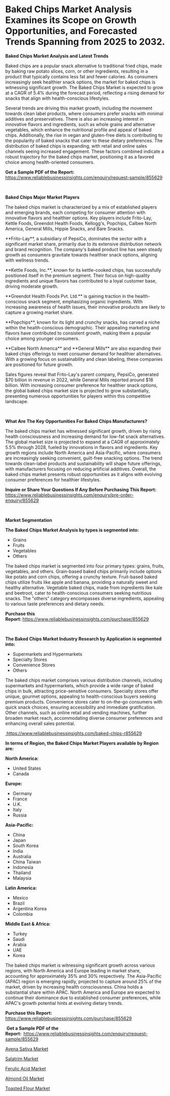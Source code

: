 <p><h1>Baked Chips Market Analysis Examines its Scope on Growth Opportunities, and Forecasted Trends Spanning from 2025 to 2032.</h1></p><p><strong>Baked Chips Market Analysis and Latest Trends</strong></p>
<p><p>Baked chips are a popular snack alternative to traditional fried chips, made by baking raw potato slices, corn, or other ingredients, resulting in a product that typically contains less fat and fewer calories. As consumers increasingly seek healthier snack options, the market for baked chips is witnessing significant growth. The Baked Chips Market is expected to grow at a CAGR of 5.4% during the forecast period, reflecting a rising demand for snacks that align with health-conscious lifestyles.</p><p>Several trends are driving this market growth, including the movement towards clean label products, where consumers prefer snacks with minimal additives and preservatives. There is also an increasing interest in innovative flavors and ingredients, such as whole grains and alternative vegetables, which enhance the nutritional profile and appeal of baked chips. Additionally, the rise in vegan and gluten-free diets is contributing to the popularity of baked snacks that cater to these dietary preferences. The distribution of baked chips is expanding, with retail and online sales channels seeing increased engagement. These factors combined indicate a robust trajectory for the baked chips market, positioning it as a favored choice among health-oriented consumers.</p></p>
<p><strong>Get a Sample PDF of the Report:&nbsp;</strong> <a href="https://www.reliablebusinessinsights.com/enquiry/request-sample/855629?utm_campaign=1091&utm_medium=2&utm_source=Github&utm_content=ia&utm_term=14022025&utm_id=baked-chips">https://www.reliablebusinessinsights.com/enquiry/request-sample/855629</a></p>
<p>&nbsp;</p>
<p><strong>Baked Chips Major Market Players</strong></p>
<p><p>The baked chips market is characterized by a mix of established players and emerging brands, each competing for consumer attention with innovative flavors and healthier options. Key players include Frito-Lay, Kettle Foods, Greendot Health Foods, Kellogg's, Popchips, Calbee North America, General Mills, Hippie Snacks, and Bare Snacks.</p><p>**Frito-Lay**, a subsidiary of PepsiCo, dominates the sector with a significant market share, primarily due to its extensive distribution network and brand recognition. The company's baked product line has seen steady growth as consumers gravitate towards healthier snack options, aligning with wellness trends.</p><p>**Kettle Foods, Inc.**, known for its kettle-cooked chips, has successfully positioned itself in the premium segment. Their focus on high-quality ingredients and unique flavors has contributed to a loyal customer base, driving moderate growth.</p><p>**Greendot Health Foods Pvt. Ltd.** is gaining traction in the health-conscious snack segment, emphasizing organic ingredients. With increasing awareness of health issues, their innovative products are likely to capture a growing market share.</p><p>**Popchips**, known for its light and crunchy snacks, has carved a niche within the health-conscious demographic. Their appealing marketing and flavors have contributed to consistent growth, making them a popular choice among younger consumers.</p><p>**Calbee North America** and **General Mills** are also expanding their baked chips offerings to meet consumer demand for healthier alternatives. With a growing focus on sustainability and clean labeling, these companies are positioned for future growth.</p><p>Sales figures reveal that Frito-Lay's parent company, PepsiCo, generated $70 billion in revenue in 2022, while General Mills reported around $18 billion. With increasing consumer preference for healthier snack options, the global baked chips market size is projected to grow substantially, presenting numerous opportunities for players within this competitive landscape.</p></p>
<p>&nbsp;</p>
<p><strong>What Are The Key Opportunities For Baked Chips Manufacturers?</strong></p>
<p><p>The baked chips market has witnessed significant growth, driven by rising health consciousness and increasing demand for low-fat snack alternatives. The global market size is projected to expand at a CAGR of approximately 5.5% through 2028, fueled by innovations in flavors and ingredients. Key growth regions include North America and Asia-Pacific, where consumers are increasingly seeking convenient, guilt-free snacking options. The trend towards clean-label products and sustainability will shape future offerings, with manufacturers focusing on reducing artificial additives. Overall, the baked chips market presents robust opportunities as it aligns with evolving consumer preferences for healthier lifestyles.</p></p>
<p><strong>Inquire or Share Your Questions If Any Before Purchasing This Report:</strong> <a href="https://www.reliablebusinessinsights.com/enquiry/pre-order-enquiry/855629?utm_campaign=1091&utm_medium=2&utm_source=Github&utm_content=ia&utm_term=14022025&utm_id=baked-chips">https://www.reliablebusinessinsights.com/enquiry/pre-order-enquiry/855629</a></p>
<p>&nbsp;</p>
<p><strong>Market Segmentation</strong></p>
<p><strong>The Baked Chips Market Analysis by types is segmented into:</strong></p>
<p><ul><li>Grains</li><li>Fruits</li><li>Vegetables</li><li>Others</li></ul></p>
<p><p>The baked chips market is segmented into four primary types: grains, fruits, vegetables, and others. Grain-based baked chips primarily include options like potato and corn chips, offering a crunchy texture. Fruit-based baked chips utilize fruits like apple and banana, providing a naturally sweet and healthy alternative. Vegetable baked chips, made from ingredients like kale and beetroot, cater to health-conscious consumers seeking nutritious snacks. The "others" category encompasses diverse ingredients, appealing to various taste preferences and dietary needs.</p></p>
<p><strong>Purchase this Report:&nbsp;</strong><a href="https://www.reliablebusinessinsights.com/purchase/855629?utm_campaign=1091&utm_medium=2&utm_source=Github&utm_content=ia&utm_term=14022025&utm_id=baked-chips">https://www.reliablebusinessinsights.com/purchase/855629</a></p>
<p>&nbsp;</p>
<p><strong>The Baked Chips Market Industry Research by Application is segmented into:</strong></p>
<p><ul><li>Supermarkets and Hypermarkets</li><li>Specialty Stores</li><li>Convenience Stores</li><li>Others</li></ul></p>
<p><p>The baked chips market comprises various distribution channels, including supermarkets and hypermarkets, which provide a wide range of baked chips in bulk, attracting price-sensitive consumers. Specialty stores offer unique, gourmet options, appealing to health-conscious buyers seeking premium products. Convenience stores cater to on-the-go consumers with quick snack choices, ensuring accessibility and immediate gratification. Other channels, such as online retail and vending machines, further broaden market reach, accommodating diverse consumer preferences and enhancing overall sales potential.</p></p>
<p><a href="https://www.reliablebusinessinsights.com/baked-chips-r855629?utm_campaign=1091&utm_medium=2&utm_source=Github&utm_content=ia&utm_term=14022025&utm_id=baked-chips">&nbsp;https://www.reliablebusinessinsights.com/baked-chips-r855629</a></p>
<p><strong>In terms of Region, the Baked Chips Market Players available by Region are:</strong></p>
<p>
    <p> <strong> North America: </strong>
        <ul>
            <li>United States</li>
            <li>Canada</li>
        </ul>
        </p> 
    <p> <strong> Europe: </strong>
        <ul>
            <li>Germany</li>
            <li>France</li>
            <li>U.K.</li>
            <li>Italy</li>
            <li>Russia</li>
        </ul>
        </p> 
    <p> <strong> Asia-Pacific: </strong>
        <ul>
            <li>China</li>
            <li>Japan</li>
            <li>South Korea</li>
            <li>India</li>
            <li>Australia</li>
            <li>China Taiwan</li>
            <li>Indonesia</li>
            <li>Thailand</li>
            <li>Malaysia</li>
        </ul>
        </p> 
    <p> <strong> Latin America: </strong>
        <ul>
            <li>Mexico</li>
            <li>Brazil</li>
            <li>Argentina Korea</li>
            <li>Colombia</li>
        </ul>
        </p> 
    <p> <strong> Middle East & Africa: </strong>
        <ul>
            <li>Turkey</li>
            <li>Saudi</li>
            <li>Arabia</li>
            <li>UAE</li>
            <li>Korea</li>
        </ul>
    </p>
    </p>
<p><p>The baked chips market is witnessing significant growth across various regions, with North America and Europe leading in market share, accounting for approximately 35% and 30% respectively. The Asia-Pacific (APAC) region is emerging rapidly, projected to capture around 25% of the market, driven by increasing health consciousness. China holds a substantial share within APAC. North America and Europe are expected to continue their dominance due to established consumer preferences, while APAC's growth potential hints at evolving dietary trends.</p></p>
<p><strong>Purchase this Report: </strong><a href="https://www.reliablebusinessinsights.com/purchase/855629?utm_campaign=1091&utm_medium=2&utm_source=Github&utm_content=ia&utm_term=14022025&utm_id=baked-chips">https://www.reliablebusinessinsights.com/purchase/855629</a></p>
<p>&nbsp;<strong>Get a Sample PDF of the Report:&nbsp;&nbsp;</strong><a href="https://www.reliablebusinessinsights.com/enquiry/request-sample/855629?utm_campaign=1091&utm_medium=2&utm_source=Github&utm_content=ia&utm_term=14022025&utm_id=baked-chips">https://www.reliablebusinessinsights.com/enquiry/request-sample/855629</a></p>
<p><strong></strong></p>
<p><p><a href="https://github.com/leyesamilej/Market-Research-Report-List-1/blob/main/avena-sativa-market.md?utm_campaign=1091&utm_medium=2&utm_source=Github&utm_content=ia&utm_term=14022025&utm_id=baked-chips">Avena Sativa Market</a></p><p><a href="https://github.com/guinoopandam/Market-Research-Report-List-1/blob/main/salatrim-market.md?utm_campaign=1091&utm_medium=2&utm_source=Github&utm_content=ia&utm_term=14022025&utm_id=baked-chips">Salatrim Market</a></p><p><a href="https://github.com/carylgrinko/Market-Research-Report-List-1/blob/main/ferulic-acid-market.md?utm_campaign=1091&utm_medium=2&utm_source=Github&utm_content=ia&utm_term=14022025&utm_id=baked-chips">Ferulic Acid Market</a></p><p><a href="https://github.com/ziogaskangui96/Market-Research-Report-List-1/blob/main/almond-oil-market.md?utm_campaign=1091&utm_medium=2&utm_source=Github&utm_content=ia&utm_term=14022025&utm_id=baked-chips">Almond Oil Market</a></p><p><a href="https://github.com/lizonbochil23/Market-Research-Report-List-1/blob/main/toasted-flour-market.md?utm_campaign=1091&utm_medium=2&utm_source=Github&utm_content=ia&utm_term=14022025&utm_id=baked-chips">Toasted Flour Market</a></p></p>